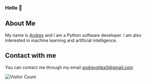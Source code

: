 ### Hello 👋

## About Me

My name is [Andrey](https://github.com/electr0n4ik) and I am a Python software developer. I am also interested in machine learning and artificial intelligence.

## Contact with me

You can contact me through my email [andreyshka3@gmail.com](andreyshka3@gmail.com)

![Visitor Count](https://profile-counter.glitch.me/electr0n4ik/count.svg)
